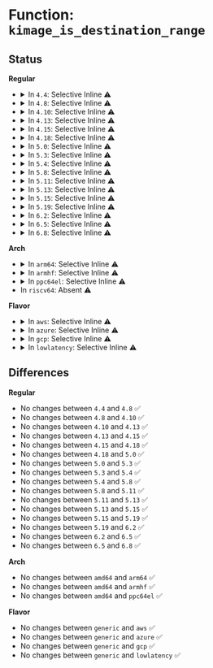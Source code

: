 # Function: <code>kimage_is_destination_range</code>

## Status
<b>Regular</b>
<ul>
<li>
<details>
<summary>In <code>4.4</code>: Selective Inline ⚠️</summary>

```c
int kimage_is_destination_range(struct kimage *image, long unsigned int start, long unsigned int end);
```

**Collision:** Unique Global

**Inline:** Selective

**Transformation:** False

**Instances:**

```
In kernel/kexec_core.c (ffffffff8110c71a)
Location: kernel/kexec_core.c:264
Inline: True
Inline callers:
  - kernel/kexec_core.c:kimage_alloc_page
  - kernel/kexec_core.c:kimage_alloc_control_pages
```
**Symbols:**

```
ffffffff8110cc70-ffffffff8110cccc: kimage_is_destination_range (STB_GLOBAL)
```
</details>
</li>
<li>
<details>
<summary>In <code>4.8</code>: Selective Inline ⚠️</summary>

```c
int kimage_is_destination_range(struct kimage *image, long unsigned int start, long unsigned int end);
```

**Collision:** Unique Global

**Inline:** Selective

**Transformation:** False

**Instances:**

```
In kernel/kexec_core.c (ffffffff81113f7e)
Location: kernel/kexec_core.c:287
Inline: True
Inline callers:
  - kernel/kexec_core.c:kimage_alloc_page
  - kernel/kexec_core.c:kimage_alloc_control_pages
```
**Symbols:**

```
ffffffff811145a0-ffffffff811145fc: kimage_is_destination_range (STB_GLOBAL)
```
</details>
</li>
<li>
<details>
<summary>In <code>4.10</code>: Selective Inline ⚠️</summary>

```c
int kimage_is_destination_range(struct kimage *image, long unsigned int start, long unsigned int end);
```

**Collision:** Unique Global

**Inline:** Selective

**Transformation:** False

**Instances:**

```
In kernel/kexec_core.c (ffffffff8111b691)
Location: kernel/kexec_core.c:287
Inline: True
Inline callers:
  - kernel/kexec_core.c:kimage_alloc_page
  - kernel/kexec_core.c:kimage_alloc_control_pages
```
**Symbols:**

```
ffffffff8111bcc0-ffffffff8111bd1c: kimage_is_destination_range (STB_GLOBAL)
```
</details>
</li>
<li>
<details>
<summary>In <code>4.13</code>: Selective Inline ⚠️</summary>

```c
int kimage_is_destination_range(struct kimage *image, long unsigned int start, long unsigned int end);
```

**Collision:** Unique Global

**Inline:** Selective

**Transformation:** False

**Instances:**

```
In kernel/kexec_core.c (ffffffff8111d42c)
Location: kernel/kexec_core.c:282
Inline: True
Inline callers:
  - kernel/kexec_core.c:kimage_alloc_page
  - kernel/kexec_core.c:kimage_alloc_control_pages
```
**Symbols:**

```
ffffffff8111da10-ffffffff8111da6c: kimage_is_destination_range (STB_GLOBAL)
```
</details>
</li>
<li>
<details>
<summary>In <code>4.15</code>: Selective Inline ⚠️</summary>

```c
int kimage_is_destination_range(struct kimage *image, long unsigned int start, long unsigned int end);
```

**Collision:** Unique Global

**Inline:** Selective

**Transformation:** False

**Instances:**

```
In kernel/kexec_core.c (ffffffff81128b7c)
Location: kernel/kexec_core.c:282
Inline: True
Inline callers:
  - kernel/kexec_core.c:kimage_alloc_page
  - kernel/kexec_core.c:kimage_alloc_control_pages
Direct callers:
  - kernel/kexec_file.c:locate_mem_hole_callback
  - kernel/kexec_file.c:locate_mem_hole_callback
```
**Symbols:**

```
ffffffff81129200-ffffffff8112925c: kimage_is_destination_range (STB_GLOBAL)
```
</details>
</li>
<li>
<details>
<summary>In <code>4.18</code>: Selective Inline ⚠️</summary>

```c
int kimage_is_destination_range(struct kimage *image, long unsigned int start, long unsigned int end);
```

**Collision:** Unique Global

**Inline:** Selective

**Transformation:** False

**Instances:**

```
In kernel/kexec_core.c (ffffffff81136bf1)
Location: kernel/kexec_core.c:282
Inline: True
Inline callers:
  - kernel/kexec_core.c:kimage_alloc_page
  - kernel/kexec_core.c:kimage_alloc_control_pages
Direct callers:
  - kernel/kexec_file.c:locate_mem_hole_callback
  - kernel/kexec_file.c:locate_mem_hole_callback
```
**Symbols:**

```
ffffffff81137150-ffffffff811371ac: kimage_is_destination_range (STB_GLOBAL)
```
</details>
</li>
<li>
<details>
<summary>In <code>5.0</code>: Selective Inline ⚠️</summary>

```c
int kimage_is_destination_range(struct kimage *image, long unsigned int start, long unsigned int end);
```

**Collision:** Unique Global

**Inline:** Selective

**Transformation:** False

**Instances:**

```
In kernel/kexec_core.c (ffffffff81142251)
Location: kernel/kexec_core.c:283
Inline: True
Inline callers:
  - kernel/kexec_core.c:kimage_alloc_page
  - kernel/kexec_core.c:kimage_alloc_control_pages
Direct callers:
  - kernel/kexec_file.c:locate_mem_hole_callback
  - kernel/kexec_file.c:locate_mem_hole_callback
```
**Symbols:**

```
ffffffff811428d0-ffffffff8114292c: kimage_is_destination_range (STB_GLOBAL)
```
</details>
</li>
<li>
<details>
<summary>In <code>5.3</code>: Selective Inline ⚠️</summary>

```c
int kimage_is_destination_range(struct kimage *image, long unsigned int start, long unsigned int end);
```

**Collision:** Unique Global

**Inline:** Selective

**Transformation:** False

**Instances:**

```
In kernel/kexec_core.c (ffffffff8114d6be)
Location: kernel/kexec_core.c:281
Inline: True
Inline callers:
  - kernel/kexec_core.c:kimage_alloc_page
  - kernel/kexec_core.c:kimage_alloc_control_pages
Direct callers:
  - kernel/kexec_file.c:locate_mem_hole_callback
  - kernel/kexec_file.c:locate_mem_hole_callback
```
**Symbols:**

```
ffffffff8114dc40-ffffffff8114dc86: kimage_is_destination_range (STB_GLOBAL)
```
</details>
</li>
<li>
<details>
<summary>In <code>5.4</code>: Selective Inline ⚠️</summary>

```c
int kimage_is_destination_range(struct kimage *image, long unsigned int start, long unsigned int end);
```

**Collision:** Unique Global

**Inline:** Selective

**Transformation:** False

**Instances:**

```
In kernel/kexec_core.c (ffffffff811593ce)
Location: kernel/kexec_core.c:281
Inline: True
Inline callers:
  - kernel/kexec_core.c:kimage_alloc_page
  - kernel/kexec_core.c:kimage_alloc_control_pages
Direct callers:
  - kernel/kexec_file.c:locate_mem_hole_callback
  - kernel/kexec_file.c:locate_mem_hole_callback
```
**Symbols:**

```
ffffffff81159950-ffffffff81159996: kimage_is_destination_range (STB_GLOBAL)
```
</details>
</li>
<li>
<details>
<summary>In <code>5.8</code>: Selective Inline ⚠️</summary>

```c
int kimage_is_destination_range(struct kimage *image, long unsigned int start, long unsigned int end);
```

**Collision:** Unique Global

**Inline:** Selective

**Transformation:** False

**Instances:**

```
In kernel/kexec_core.c (ffffffff8116a45b)
Location: kernel/kexec_core.c:281
Inline: True
Inline callers:
  - kernel/kexec_core.c:kimage_alloc_page
  - kernel/kexec_core.c:kimage_alloc_normal_control_pages
Direct callers:
  - kernel/kexec_file.c:locate_mem_hole_callback
  - kernel/kexec_file.c:locate_mem_hole_callback
```
**Symbols:**

```
ffffffff8116ad20-ffffffff8116ad69: kimage_is_destination_range (STB_GLOBAL)
```
</details>
</li>
<li>
<details>
<summary>In <code>5.11</code>: Selective Inline ⚠️</summary>

```c
int kimage_is_destination_range(struct kimage *image, long unsigned int start, long unsigned int end);
```

**Collision:** Unique Global

**Inline:** Selective

**Transformation:** False

**Instances:**

```
In kernel/kexec_core.c (ffffffff81166b9b)
Location: kernel/kexec_core.c:280
Inline: True
Inline callers:
  - kernel/kexec_core.c:kimage_alloc_page
  - kernel/kexec_core.c:kimage_alloc_normal_control_pages
Direct callers:
  - kernel/kexec_file.c:locate_mem_hole_callback
  - kernel/kexec_file.c:locate_mem_hole_callback
```
**Symbols:**

```
ffffffff81167460-ffffffff811674a9: kimage_is_destination_range (STB_GLOBAL)
```
</details>
</li>
<li>
<details>
<summary>In <code>5.13</code>: Selective Inline ⚠️</summary>

```c
int kimage_is_destination_range(struct kimage *image, long unsigned int start, long unsigned int end);
```

**Collision:** Unique Global

**Inline:** Selective

**Transformation:** False

**Instances:**

```
In kernel/kexec_core.c (ffffffff81167931)
Location: kernel/kexec_core.c:281
Inline: True
Inline callers:
  - kernel/kexec_core.c:kimage_alloc_page
  - kernel/kexec_core.c:kimage_alloc_normal_control_pages
Direct callers:
  - kernel/kexec_file.c:locate_mem_hole_callback
  - kernel/kexec_file.c:locate_mem_hole_callback
```
**Symbols:**

```
ffffffff811681f0-ffffffff81168236: kimage_is_destination_range (STB_GLOBAL)
```
</details>
</li>
<li>
<details>
<summary>In <code>5.15</code>: Selective Inline ⚠️</summary>

```c
int kimage_is_destination_range(struct kimage *image, long unsigned int start, long unsigned int end);
```

**Collision:** Unique Global

**Inline:** Selective

**Transformation:** False

**Instances:**

```
In kernel/kexec_core.c (ffffffff8118d1b1)
Location: kernel/kexec_core.c:282
Inline: True
Inline callers:
  - kernel/kexec_core.c:kimage_alloc_page
  - kernel/kexec_core.c:kimage_alloc_normal_control_pages
Direct callers:
  - kernel/kexec_file.c:locate_mem_hole_callback
  - kernel/kexec_file.c:locate_mem_hole_callback
```
**Symbols:**

```
ffffffff8118ded0-ffffffff8118df80: kimage_is_destination_range (STB_GLOBAL)
```
</details>
</li>
<li>
<details>
<summary>In <code>5.19</code>: Selective Inline ⚠️</summary>

```c
int kimage_is_destination_range(struct kimage *image, long unsigned int start, long unsigned int end);
```

**Collision:** Unique Global

**Inline:** Selective

**Transformation:** False

**Instances:**

```
In kernel/kexec_core.c (ffffffff811bc6c5)
Location: kernel/kexec_core.c:282
Inline: True
Inline callers:
  - kernel/kexec_core.c:kimage_alloc_page
  - kernel/kexec_core.c:kimage_alloc_normal_control_pages
Direct callers:
  - kernel/kexec_file.c:locate_mem_hole_callback
  - kernel/kexec_file.c:locate_mem_hole_callback
```
**Symbols:**

```
ffffffff811bd3d0-ffffffff811bd497: kimage_is_destination_range (STB_GLOBAL)
```
</details>
</li>
<li>
<details>
<summary>In <code>6.2</code>: Selective Inline ⚠️</summary>

```c
int kimage_is_destination_range(struct kimage *image, long unsigned int start, long unsigned int end);
```

**Collision:** Unique Global

**Inline:** Selective

**Transformation:** False

**Instances:**

```
In kernel/kexec_core.c (ffffffff811fe645)
Location: kernel/kexec_core.c:282
Inline: True
Inline callers:
  - kernel/kexec_core.c:kimage_alloc_page
  - kernel/kexec_core.c:kimage_alloc_normal_control_pages
Direct callers:
  - kernel/kexec_file.c:locate_mem_hole_callback
  - kernel/kexec_file.c:locate_mem_hole_callback
```
**Symbols:**

```
ffffffff811ff390-ffffffff811ff457: kimage_is_destination_range (STB_GLOBAL)
```
</details>
</li>
<li>
<details>
<summary>In <code>6.5</code>: Selective Inline ⚠️</summary>

```c
int kimage_is_destination_range(struct kimage *image, long unsigned int start, long unsigned int end);
```

**Collision:** Unique Global

**Inline:** Selective

**Transformation:** False

**Instances:**

```
In kernel/kexec_core.c (ffffffff81213a45)
Location: kernel/kexec_core.c:283
Inline: True
Inline callers:
  - kernel/kexec_core.c:kimage_alloc_page
  - kernel/kexec_core.c:kimage_alloc_normal_control_pages
Direct callers:
  - kernel/kexec_file.c:locate_mem_hole_callback
  - kernel/kexec_file.c:locate_mem_hole_callback
```
**Symbols:**

```
ffffffff81214790-ffffffff81214857: kimage_is_destination_range (STB_GLOBAL)
```
</details>
</li>
<li>
<details>
<summary>In <code>6.8</code>: Selective Inline ⚠️</summary>

```c
int kimage_is_destination_range(struct kimage *image, long unsigned int start, long unsigned int end);
```

**Collision:** Unique Global

**Inline:** Selective

**Transformation:** False

**Instances:**

```
In kernel/kexec_core.c (ffffffff8122b9ab)
Location: kernel/kexec_core.c:271
Inline: True
Inline callers:
  - kernel/kexec_core.c:kimage_alloc_page
  - kernel/kexec_core.c:kimage_alloc_normal_control_pages
Direct callers:
  - kernel/kexec_file.c:locate_mem_hole_callback
  - kernel/kexec_file.c:locate_mem_hole_callback
```
**Symbols:**

```
ffffffff8122c730-ffffffff8122c7fb: kimage_is_destination_range (STB_GLOBAL)
```
</details>
</li>
</ul>
<b>Arch</b>
<ul>
<li>
<details>
<summary>In <code>arm64</code>: Selective Inline ⚠️</summary>

```c
int kimage_is_destination_range(struct kimage *image, long unsigned int start, long unsigned int end);
```

**Collision:** Unique Global

**Inline:** Selective

**Transformation:** False

**Instances:**

```
In kernel/kexec_core.c (ffff8000101c8918)
Location: kernel/kexec_core.c:281
Inline: True
Inline callers:
  - kernel/kexec_core.c:kimage_alloc_page
  - kernel/kexec_core.c:kimage_alloc_control_pages
Direct callers:
  - kernel/kexec_file.c:locate_mem_hole_callback
  - kernel/kexec_file.c:locate_mem_hole_callback
```
**Symbols:**

```
ffff8000101c8f90-ffff8000101c901c: kimage_is_destination_range (STB_GLOBAL)
```
</details>
</li>
<li>
<details>
<summary>In <code>armhf</code>: Selective Inline ⚠️</summary>

```c
int kimage_is_destination_range(struct kimage *image, long unsigned int start, long unsigned int end);
```

**Collision:** Unique Global

**Inline:** Selective

**Transformation:** False

**Instances:**

```
In kernel/kexec_core.c (c040f908)
Location: kernel/kexec_core.c:281
Inline: True
Inline callers:
  - kernel/kexec_core.c:kimage_alloc_page
  - kernel/kexec_core.c:kimage_alloc_control_pages
```
**Symbols:**

```
c040fe6c-c040fee0: kimage_is_destination_range (STB_GLOBAL)
```
</details>
</li>
<li>
<details>
<summary>In <code>ppc64el</code>: Selective Inline ⚠️</summary>

```c
int kimage_is_destination_range(struct kimage *image, long unsigned int start, long unsigned int end);
```

**Collision:** Unique Global

**Inline:** Selective

**Transformation:** False

**Instances:**

```
In kernel/kexec_core.c (c000000000231184)
Location: kernel/kexec_core.c:281
Inline: True
Inline callers:
  - kernel/kexec_core.c:kimage_alloc_page
  - kernel/kexec_core.c:kimage_alloc_control_pages
Direct callers:
  - kernel/kexec_file.c:locate_mem_hole_callback
  - kernel/kexec_file.c:locate_mem_hole_callback
```
**Symbols:**

```
c000000000231730-c000000000231788: kimage_is_destination_range (STB_GLOBAL)
```
</details>
</li>
<li>
In <code>riscv64</code>: Absent ⚠️
</li>
</ul>
<b>Flavor</b>
<ul>
<li>
<details>
<summary>In <code>aws</code>: Selective Inline ⚠️</summary>

```c
int kimage_is_destination_range(struct kimage *image, long unsigned int start, long unsigned int end);
```

**Collision:** Unique Global

**Inline:** Selective

**Transformation:** False

**Instances:**

```
In kernel/kexec_core.c (ffffffff811519ee)
Location: kernel/kexec_core.c:281
Inline: True
Inline callers:
  - kernel/kexec_core.c:kimage_alloc_page
  - kernel/kexec_core.c:kimage_alloc_control_pages
Direct callers:
  - kernel/kexec_file.c:locate_mem_hole_callback
  - kernel/kexec_file.c:locate_mem_hole_callback
```
**Symbols:**

```
ffffffff81151f70-ffffffff81151fb6: kimage_is_destination_range (STB_GLOBAL)
```
</details>
</li>
<li>
<details>
<summary>In <code>azure</code>: Selective Inline ⚠️</summary>

```c
int kimage_is_destination_range(struct kimage *image, long unsigned int start, long unsigned int end);
```

**Collision:** Unique Global

**Inline:** Selective

**Transformation:** False

**Instances:**

```
In kernel/kexec_core.c (ffffffff81144cce)
Location: kernel/kexec_core.c:281
Inline: True
Inline callers:
  - kernel/kexec_core.c:kimage_alloc_page
  - kernel/kexec_core.c:kimage_alloc_control_pages
Direct callers:
  - kernel/kexec_file.c:locate_mem_hole_callback
  - kernel/kexec_file.c:locate_mem_hole_callback
```
**Symbols:**

```
ffffffff81145250-ffffffff81145296: kimage_is_destination_range (STB_GLOBAL)
```
</details>
</li>
<li>
<details>
<summary>In <code>gcp</code>: Selective Inline ⚠️</summary>

```c
int kimage_is_destination_range(struct kimage *image, long unsigned int start, long unsigned int end);
```

**Collision:** Unique Global

**Inline:** Selective

**Transformation:** False

**Instances:**

```
In kernel/kexec_core.c (ffffffff8114f89e)
Location: kernel/kexec_core.c:281
Inline: True
Inline callers:
  - kernel/kexec_core.c:kimage_alloc_page
  - kernel/kexec_core.c:kimage_alloc_control_pages
Direct callers:
  - kernel/kexec_file.c:locate_mem_hole_callback
  - kernel/kexec_file.c:locate_mem_hole_callback
```
**Symbols:**

```
ffffffff8114fe20-ffffffff8114fe66: kimage_is_destination_range (STB_GLOBAL)
```
</details>
</li>
<li>
<details>
<summary>In <code>lowlatency</code>: Selective Inline ⚠️</summary>

```c
int kimage_is_destination_range(struct kimage *image, long unsigned int start, long unsigned int end);
```

**Collision:** Unique Global

**Inline:** Selective

**Transformation:** False

**Instances:**

```
In kernel/kexec_core.c (ffffffff8115c6ce)
Location: kernel/kexec_core.c:281
Inline: True
Inline callers:
  - kernel/kexec_core.c:kimage_alloc_page
  - kernel/kexec_core.c:kimage_alloc_control_pages
Direct callers:
  - kernel/kexec_file.c:locate_mem_hole_callback
  - kernel/kexec_file.c:locate_mem_hole_callback
```
**Symbols:**

```
ffffffff8115cc80-ffffffff8115ccc6: kimage_is_destination_range (STB_GLOBAL)
```
</details>
</li>
</ul>

## Differences
<b>Regular</b>
<ul>
<li>
No changes between <code>4.4</code> and <code>4.8</code> ✅
</li>
<li>
No changes between <code>4.8</code> and <code>4.10</code> ✅
</li>
<li>
No changes between <code>4.10</code> and <code>4.13</code> ✅
</li>
<li>
No changes between <code>4.13</code> and <code>4.15</code> ✅
</li>
<li>
No changes between <code>4.15</code> and <code>4.18</code> ✅
</li>
<li>
No changes between <code>4.18</code> and <code>5.0</code> ✅
</li>
<li>
No changes between <code>5.0</code> and <code>5.3</code> ✅
</li>
<li>
No changes between <code>5.3</code> and <code>5.4</code> ✅
</li>
<li>
No changes between <code>5.4</code> and <code>5.8</code> ✅
</li>
<li>
No changes between <code>5.8</code> and <code>5.11</code> ✅
</li>
<li>
No changes between <code>5.11</code> and <code>5.13</code> ✅
</li>
<li>
No changes between <code>5.13</code> and <code>5.15</code> ✅
</li>
<li>
No changes between <code>5.15</code> and <code>5.19</code> ✅
</li>
<li>
No changes between <code>5.19</code> and <code>6.2</code> ✅
</li>
<li>
No changes between <code>6.2</code> and <code>6.5</code> ✅
</li>
<li>
No changes between <code>6.5</code> and <code>6.8</code> ✅
</li>
</ul>
<b>Arch</b>
<ul>
<li>
No changes between <code>amd64</code> and <code>arm64</code> ✅
</li>
<li>
No changes between <code>amd64</code> and <code>armhf</code> ✅
</li>
<li>
No changes between <code>amd64</code> and <code>ppc64el</code> ✅
</li>
</ul>
<b>Flavor</b>
<ul>
<li>
No changes between <code>generic</code> and <code>aws</code> ✅
</li>
<li>
No changes between <code>generic</code> and <code>azure</code> ✅
</li>
<li>
No changes between <code>generic</code> and <code>gcp</code> ✅
</li>
<li>
No changes between <code>generic</code> and <code>lowlatency</code> ✅
</li>
</ul>
